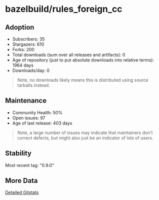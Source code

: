 # bazelbuild/rules_foreign_cc

## Adoption

- Subscribers: 35
- Stargazers: 610
- Forks: 200
- Total downloads (sum over all releases and artifacts): 0
- Age of repository (just to put absolute downloads into relative terms): 1964 days
- Downloads/day: 0

> Note, no downloads likely means this is distributed using source tarballs instead.

## Maintenance

- Community Health: 50%
- Open issues: 97
- Age of last release: 403 days

> Note, a large number of issues may indicate that maintainers don't correct defects, but might also
> just be an indicator of lots of users.

## Stability

Most recent tag: "0.9.0"

## More Data

[Detailed Gitstats](/bazel-catalog/gitstats/bazelbuild/rules_foreign_cc)

